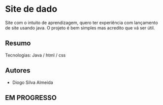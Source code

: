 # Site de dado

Site com o intuito de aprendizagem, quero ter experiência com lançamento de site usando java. O projeto é bem simples mas acredito que vá ser útil.

## Resumo
Tecnologias: Java / html / css

## Autores
- Diogo Silva Almeida 

## EM PROGRESSO

